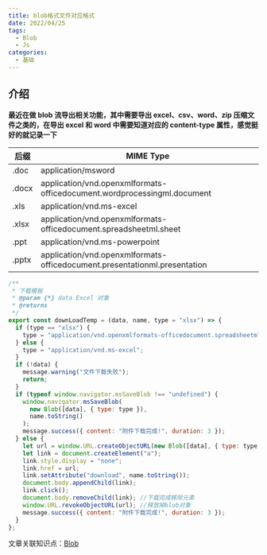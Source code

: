 ```yaml
---
title: blob格式文件对应格式
date: 2022/04/25
tags:
  - Blob
  - Js
categories:
  - 基础
---
```


## 介绍

**最近在做 blob 流导出相关功能，其中需要导出 excel、csv、word、zip 压缩文件之类的，在导出 excel 和 word 中需要知道对应的 content-type 属性，感觉挺好的就记录一下**

| 后缀  | MIME Type                                                                 |
| ----- | ------------------------------------------------------------------------- |
| .doc  | application/msword                                                        |
| .docx | application/vnd.openxmlformats-officedocument.wordprocessingml.document   |
| .xls  | application/vnd.ms-excel                                                  |
| .xlsx | application/vnd.openxmlformats-officedocument.spreadsheetml.sheet         |
| .ppt  | application/vnd.ms-powerpoint                                             |
| .pptx | application/vnd.openxmlformats-officedocument.presentationml.presentation |

```js
/**
 * 下载模板
 * @param {*} data Excel 对象
 * @returns
 */
export const downLoadTemp = (data, name, type = "xlsx") => {
  if (type == "xlsx") {
    type = "application/vnd.openxmlformats-officedocument.spreadsheetml.sheet";
  } else {
    type = "application/vnd.ms-excel";
  }
  if (!data) {
    message.warning("文件下载失败");
    return;
  }
  if (typeof window.navigator.msSaveBlob !== "undefined") {
    window.navigator.msSaveBlob(
      new Blob([data], { type: type }),
      name.toString()
    );
    message.success({ content: "附件下载完成!", duration: 3 });
  } else {
    let url = window.URL.createObjectURL(new Blob([data], { type: type }));
    let link = document.createElement("a");
    link.style.display = "none";
    link.href = url;
    link.setAttribute("download", name.toString());
    document.body.appendChild(link);
    link.click();
    document.body.removeChild(link); //下载完成移除元素
    window.URL.revokeObjectURL(url); //释放掉blob对象
    message.success({ content: "附件下载完成!", duration: 3 });
  }
};
```

文章关联知识点：[Blob](https://developer.mozilla.org/zh-CN/docs/Web/API/Blob)
